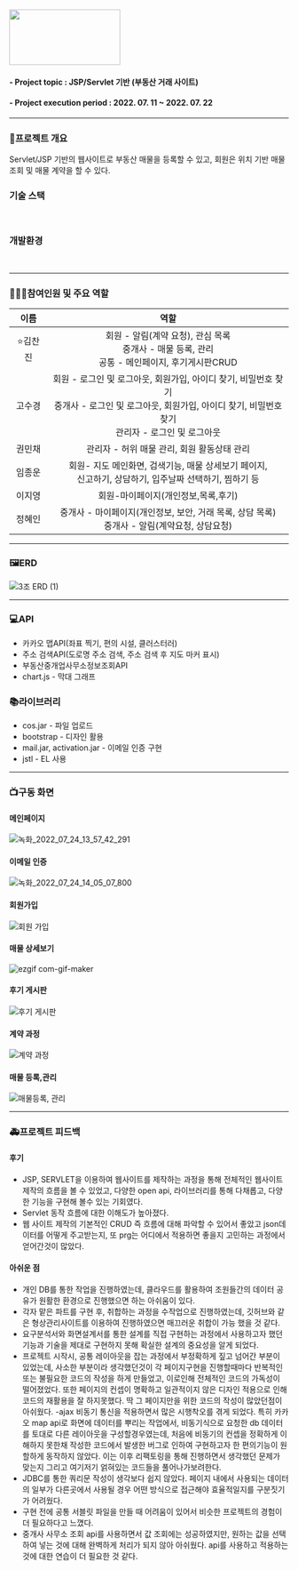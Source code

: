 #  <img src = "https://user-images.githubusercontent.com/97499271/180449737-1ea8760a-2cf7-4553-b13d-dca19281b37d.png" width = "200" height = "100"/>
#### - Project topic : JSP/Servlet 기반 (부동산 거래 사이트)
#### - Project execution period : 2022. 07. 11 ~ 2022. 07. 22
---------------------------

### 🔔프로젝트 개요
Servlet/JSP 기반의 웹사이트로 부동산 매물을 등록할 수 있고, 회원은 위치 기반 매물 조회 및 매물 계약을 할 수 있다. 




### 기술 스택
<img alt="" src ="https://img.shields.io/badge/html5-E34F26.svg?&style=flat&logo=html5&logoColor=white"/> <img alt="" src ="https://img.shields.io/badge/css3-1572B6.svg?&style=flat&logo=css3&logoColor=white"/> <img alt="" src ="https://img.shields.io/badge/JavaScript-F7DF1E.svg?&style=flat&logo=JavaScript&logoColor=white"/> <img alt="" src ="https://img.shields.io/badge/java-2F2625.svg?&style=flat&logo=coffeescript&logoColor=white"/> <img alt="" src ="https://img.shields.io/badge/oracle-F80000.svg?&style=flat&logo=oracle&logoColor=white"/> <img alt="" src ="https://img.shields.io/badge/Bootstrap-7952B3.svg?&style=flat&logo=Bootstrap&logoColor=white"/> <img alt="" src ="https://img.shields.io/badge/jquery-0769AD.svg?&style=flat&logo=jquery&logoColor=white"/>



### 개발환경
<img alt="" src ="https://img.shields.io/badge/windows-0078D6.svg?&style=flat&logo=windows&logoColor=white"/> <img alt="" src ="https://img.shields.io/badge/VSCode-007ACC.svg?&style=flat&logo=Visual Studio Code&logoColor=white"/> <img alt="" src ="https://img.shields.io/badge/Eclipse-2C2255.svg?&style=flat&logo=Eclipse IDE&logoColor=white"/> <img alt="" src ="https://img.shields.io/badge/github-181717.svg?&style=flat&logo=GitHub&logoColor=white"/>


-----------------------

### 👨‍👧‍👧참여인원 및 주요 역할
|이름|역할|
|:-:|:-:|
|⭐김찬진|회원 - 알림(계약 요청), 관심 목록 <br> 중개사 - 매물 등록, 관리 <br> 공통 - 메인페이지, 후기게시판CRUD |
|고수경|회원 - 로그인 및 로그아웃, 회원가입, 아이디 찾기, 비밀번호 찾기<br>중개사 - 로그인 및 로그아웃, 회원가입, 아이디 찾기, 비밀번호 찾기<br>관리자 - 로그인 및 로그아웃|
|권민채|관리자 - 허위 매물 관리, 회원 활동상태 관리|
|임종운|회원- 지도 메인화면, 검색기능, 매물 상세보기 페이지, <br>신고하기, 상담하기, 입주날짜 선택하기, 찜하기 등|
|이지영|회원-마이페이지(개인정보,목록,후기)|
|정혜인|중개사  - 마이페이지(개인정보, 보안, 거래 목록, 상담 목록) <br>중개사 - 알림(계약요청, 상담요청)|

----------------------

### 🖼ERD

![3조 ERD (1)](https://user-images.githubusercontent.com/97499271/180455571-93013167-ac15-4c83-9f31-5fb96637ca77.png)

------------------------ 
### 💻API
- 카카오 맵API(좌표 찍기, 편의 시설, 클러스터러)
- 주소 검색API(도로명 주소 검색, 주소 검색 후 지도 마커 표시)
- 부동산중개업사무소정보조회API
- chart.js - 막대 그래프
### 📚라이브러리
- cos.jar - 파일 업로드
- bootstrap - 디자인 활용
- mail.jar, activation.jar - 이메일 인증 구현
- jstl - EL 사용
-----------------

### 📺구동 화면
#### 메인페이지
![녹화_2022_07_24_13_57_42_291](https://user-images.githubusercontent.com/97499271/180632880-8a2e9836-1c74-4ce4-8f15-e34a12813163.gif)

#### 이메일 인증
![녹화_2022_07_24_14_05_07_800](https://user-images.githubusercontent.com/97499271/180633044-a5667815-cec3-4506-8cc1-c451445b07f1.gif)

#### 회원가입
![회원 가입](https://user-images.githubusercontent.com/97499271/180633111-bfc03199-49e5-44fe-9354-9b8e283b74f1.gif)

#### 매물 상세보기
![ezgif com-gif-maker](https://user-images.githubusercontent.com/97499271/180633255-6c7740bc-a8f1-4e9d-a64c-fc84b89323fd.gif)

#### 후기 게시판
![후기 게시판](https://user-images.githubusercontent.com/97499271/180633498-446b7e28-6818-4cf3-b51c-71047b0fbdee.gif)

#### 계약 과정
![계약 과정](https://user-images.githubusercontent.com/97499271/180633699-87a21abd-4e5b-4cb5-a205-7a4c1a2b2b1a.gif)

#### 매물 등록,관리
![매물등록, 관리](https://user-images.githubusercontent.com/97499271/180634083-c16e13c0-602a-4fac-bb8f-e746c5755dda.gif)


-------------------

### 🚑프로젝트 피드백
#### 후기
- JSP, SERVLET을 이용하여 웹사이트를 제작하는 과정을 통해 전체적인 웹사이트 제작의 흐름을 볼 수 있었고, 다양한 open api, 라이브러리를 통해 다채롭고, 다양한 기능을 구현해 볼수 있는 기회였다.
- Servlet 동작 흐름에 대한 이해도가 높아졌다.
- 웹 사이트 제작의 기본적인 CRUD 즉 흐름에 대해 파악할 수 있어서 좋았고 json데이터를 어떻게 주고받는지, 또 prg는 어디에서 적용하면 좋을지 고민하는 과정에서 얻어간것이 많았다.
#### 아쉬운 점
- 개인 DB를 통한 작업을 진행하였는데, 클라우드를 활용하여 조원들간의 데이터 공유가 원활한 환경으로 진행했으면 하는 아쉬움이 있다.
- 각자 맡은 파트를 구현 후, 취합하는 과정을 수작업으로 진행하였는데, 깃허브와 같은 형상관리사이트를 이용하여 진행하였으면 매끄러운 취합이 가능 했을 것 같다. 
- 요구분석서와 화면설계서를 통한 설계를 직접 구현하는 과정에서 사용하고자 했던 기능과 기술을 제대로 구현하지 못해 확실한 설계의 중요성을 알게 되었다.
- 프로젝트 시작시, 공통 레이아웃을 잡는 과정에서 부정확하게 짚고 넘어간 부분이 있었는데, 사소한 부분이라 생각했던것이 각 페이지구현을 진행할때마다 반복적인 또는 불필요한 코드의 작성을 하게 만들었고, 이로인해 전체적인 코드의 가독성이 떨어졌었다. 또한 페이지의 컨셉이 명확하고 일관적이지 않은 디자인 적용으로 인해 코드의 재활용을 잘 하지못했다. 딱 그 페이지만을 위한 코드의 작성이 많았던점이 아쉬웠다.
-ajax 비동기 통신을 적용하면서 많은 시행착오를 겪게 되었다. 특히 카카오 map api로 화면에 데이터를 뿌리는 작업에서, 비동기식으로 요청한 db 데이터를 토대로 다른 레이아웃을 구성할경우였는데, 처음에 비동기의 컨셉을 정확하게 이해하지 못한채 작성한 코드에서 발생한 버그로 인하여 구현하고자 한 편의기능이 원할하게 동작하지 않았다. 이는 이후 리팩토링을 통해 진행하면서 생각했던 문제가 맞는지 그리고 여기저기 얽혀있는 코드들을 풀어나가보려한다. 
- JDBC를 통한 쿼리문 작성이  생각보다 쉽지 않았다. 페이지 내에서 사용되는 데이터의 일부가 다른곳에서 사용될 경우 어떤 방식으로 접근해야 효율적일지를 구분짓기가 어려웠다.
- 구현 전에 공통 서블릿 파일을 만들 때 어려움이 있어서 비슷한 프로젝트의 경험이 더 필요하다고 느꼈다.
- 중개사 사무소 조회 api를 사용하면서 값 조회에는 성공하였지만, 원하는 값을 선택하여 넣는 것에 대해 완벽하게 처리가 되지 않아 아쉬웠다. api를 사용하고 적용하는 것에 대한 연습이 더 필요한 것 같다. 
